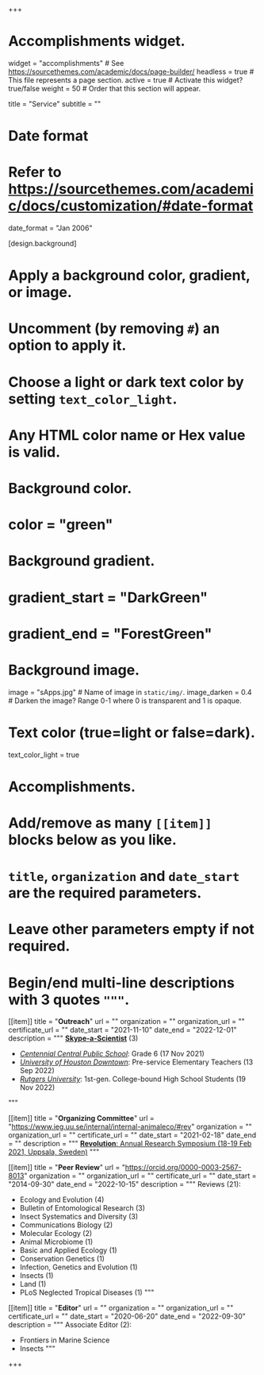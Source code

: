 +++
# Accomplishments widget.
widget = "accomplishments"  # See https://sourcethemes.com/academic/docs/page-builder/
headless = true  # This file represents a page section.
active = true  # Activate this widget? true/false
weight = 50  # Order that this section will appear.

title = "Service"
subtitle = ""

# Date format
#   Refer to https://sourcethemes.com/academic/docs/customization/#date-format
date_format = "Jan 2006"

[design.background]
  # Apply a background color, gradient, or image.
  #   Uncomment (by removing `#`) an option to apply it.
  #   Choose a light or dark text color by setting `text_color_light`.
  #   Any HTML color name or Hex value is valid.

  # Background color.
  # color = "green"
  
  # Background gradient.
  # gradient_start = "DarkGreen"
  # gradient_end = "ForestGreen"
  
  # Background image.
   image = "sApps.jpg"  # Name of image in `static/img/`.
   image_darken = 0.4  # Darken the image? Range 0-1 where 0 is transparent and 1 is opaque.

  # Text color (true=light or false=dark).
   text_color_light = true  
  
# Accomplishments.
#   Add/remove as many `[[item]]` blocks below as you like.
#   `title`, `organization` and `date_start` are the required parameters.
#   Leave other parameters empty if not required.
#   Begin/end multi-line descriptions with 3 quotes `"""`.

[[item]]
  title = "**Outreach**"
  url = ""
  organization = ""
  organization_url = ""
  certificate_url = ""
  date_start = "2021-11-10"
  date_end = "2022-12-01"
  description = """
  [**Skype-a-Scientist**](https://www.skypeascientist.com/) (3)
  
  * [*Centennial Central Public School*](https://centennialcentral.tvdsb.ca/en/index.aspx): Grade 6 (17 Nov 2021)
  * [*University of Houston Downtown*](https://www.uhd.edu/academics/public-service/urban-education/Pages/default.aspx): Pre-service Elementary Teachers (13 Sep 2022)
  * [*Rutgers University*](https://nbdiversity.rutgers.edu/): 1st-gen. College-bound High School Students (19 Nov 2022)
  
  
  
  
  
  """

[[item]]
  title = "**Organizing Committee**"
  url = "https://www.ieg.uu.se/internal/internal-animaleco/#rev"
  organization = ""
  organization_url = ""
  certificate_url = ""
  date_start = "2021-02-18"
  date_end = ""
  description = """
  [**Revolution**: Annual Research Symposium (18-19 Feb 2021, Uppsala, Sweden)](files/Revolution_2021_Schedule.pdf)
  """

[[item]]
  title = "**Peer Review**"
  url = "https://orcid.org/0000-0003-2567-8013"
  organization = ""
  organization_url = ""
  certificate_url = ""
  date_start = "2014-09-30"
  date_end = "2022-10-15"
  description = """
  Reviews (21):
  
  * Ecology and Evolution (4)  
  * Bulletin of Entomological Research (3)  
  * Insect Systematics and Diversity (3)  
  * Communications Biology (2)  
  * Molecular Ecology (2)  
  * Animal Microbiome (1)  
  * Basic and Applied Ecology (1)
  * Conservation Genetics (1)
  * Infection, Genetics and Evolution (1)  
  * Insects (1)  
  * Land (1)  
  * PLoS Neglected Tropical Diseases (1)
  """
  
[[item]]
  title = "**Editor**"
  url = ""
  organization = ""
  organization_url = ""
  certificate_url = ""
  date_start = "2020-06-20"
  date_end = "2022-09-30"
  description = """
  Associate Editor (2):
  
  * Frontiers in Marine Science
  * Insects
  """

+++

